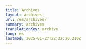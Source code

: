 ```yaml
---
title: Archivos
layout: archives
url: /es/archives/
summary: archives
translationKey: archive
lang: es
lastmod: 2025-01-27T22:22:20.210Z
---
```

